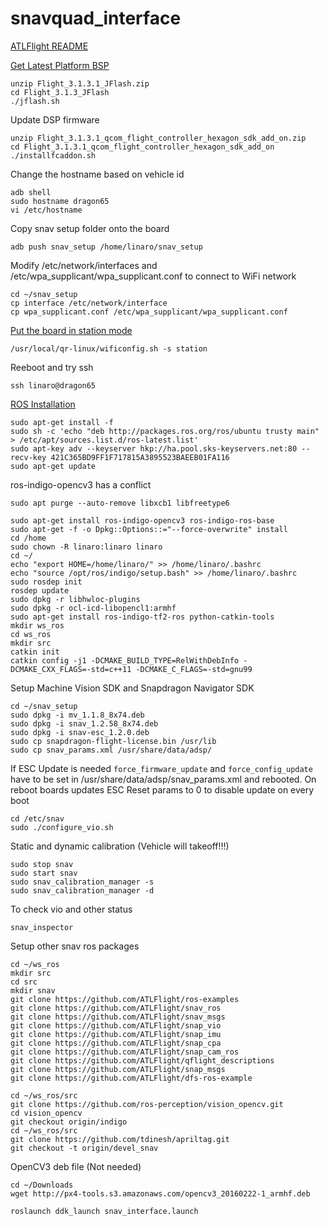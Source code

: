 # snavquad_interface

[ATLFlight README](https://github.com/ATLFlight/ATLFlightDocs/blob/master/README.md)

[Get Latest Platform BSP](https://support.intrinsyc.com/projects/snapdragon-flight/wiki/Get_and_install_the_latest_platform_BSP)

```
unzip Flight_3.1.3.1_JFlash.zip
cd Flight_3.1.3_JFlash
./jflash.sh
```

Update DSP firmware
```
unzip Flight_3.1.3.1_qcom_flight_controller_hexagon_sdk_add_on.zip
cd Flight_3.1.3.1_qcom_flight_controller_hexagon_sdk_add_on
./installfcaddon.sh
```

Change the hostname based on vehicle id
```
adb shell
sudo hostname dragon65
vi /etc/hostname
```

Copy snav setup folder onto the board
```
adb push snav_setup /home/linaro/snav_setup

```

Modify /etc/network/interfaces and /etc/wpa_supplicant/wpa_supplicant.conf to connect to WiFi network
```
cd ~/snav_setup
cp interface /etc/network/interface
cp wpa_supplicant.conf /etc/wpa_supplicant/wpa_supplicant.conf
```

[Put the board in station mode](https://docs.px4.io/en/flight_controller/snapdragon_flight_advanced.html#wifi-settings)
```
/usr/local/qr-linux/wificonfig.sh -s station
```

Reeboot and try ssh 
```
ssh linaro@dragon65
```

[ROS Installation](https://github.com/ATLFlight/ATLFlightDocs/blob/master/SnapdragonROSInstallation.md)
```
sudo apt-get install -f
sudo sh -c 'echo "deb http://packages.ros.org/ros/ubuntu trusty main" > /etc/apt/sources.list.d/ros-latest.list'
sudo apt-key adv --keyserver hkp://ha.pool.sks-keyservers.net:80 --recv-key 421C365BD9FF1F717815A3895523BAEEB01FA116
sudo apt-get update
```

ros-indigo-opencv3 has a conflict
```
sudo apt purge --auto-remove libxcb1 libfreetype6
```

```
sudo apt-get install ros-indigo-opencv3 ros-indigo-ros-base
sudo apt-get -f -o Dpkg::Options::="--force-overwrite" install
cd /home
sudo chown -R linaro:linaro linaro
cd ~/
echo "export HOME=/home/linaro/" >> /home/linaro/.bashrc
echo "source /opt/ros/indigo/setup.bash" >> /home/linaro/.bashrc
sudo rosdep init
rosdep update
sudo dpkg -r libhwloc-plugins
sudo dpkg -r ocl-icd-libopencl1:armhf
sudo apt-get install ros-indigo-tf2-ros python-catkin-tools
mkdir ws_ros
cd ws_ros
mkdir src
catkin init
catkin config -j1 -DCMAKE_BUILD_TYPE=RelWithDebInfo -DCMAKE_CXX_FLAGS=-std=c++11 -DCMAKE_C_FLAGS=-std=gnu99
```

Setup Machine Vision SDK and Snapdragon Navigator SDK
```
cd ~/snav_setup
sudo dpkg -i mv_1.1.8_8x74.deb
sudo dpkg -i snav_1.2.58_8x74.deb
sudo dpkg -i snav-esc_1.2.0.deb
sudo cp snapdragon-flight-license.bin /usr/lib
sudo cp snav_params.xml /usr/share/data/adsp/
```

If ESC Update is needed `force_firmware_update` and `force_config_update` have to be set in /usr/share/data/adsp/snav_params.xml and rebooted. On reboot boards updates ESC
Reset params to 0 to disable update on every boot

```
cd /etc/snav
sudo ./configure_vio.sh
```

Static and dynamic calibration (Vehicle will takeoff!!!)
```
sudo stop snav
sudo start snav
sudo snav_calibration_manager -s
sudo snav_calibration_manager -d
```

To check vio and other status
```
snav_inspector
```

Setup other snav ros packages
```
cd ~/ws_ros
mkdir src
cd src
mkdir snav
git clone https://github.com/ATLFlight/ros-examples
git clone https://github.com/ATLFlight/snav_ros
git clone https://github.com/ATLFlight/snav_msgs
git clone https://github.com/ATLFlight/snap_vio
git clone https://github.com/ATLFlight/snap_imu
git clone https://github.com/ATLFlight/snap_cpa
git clone https://github.com/ATLFlight/snap_cam_ros
git clone https://github.com/ATLFlight/qflight_descriptions
git clone https://github.com/ATLFlight/snap_msgs
git clone https://github.com/ATLFlight/dfs-ros-example
```


```
cd ~/ws_ros/src
git clone https://github.com/ros-perception/vision_opencv.git
cd vision_opencv
git checkout origin/indigo
cd ~/ws_ros/src
git clone https://github.com/tdinesh/apriltag.git
git checkout -t origin/devel_snav

```

OpenCV3 deb file (Not needed)
```
cd ~/Downloads
wget http://px4-tools.s3.amazonaws.com/opencv3_20160222-1_armhf.deb
```

```
roslaunch ddk_launch snav_interface.launch
```
